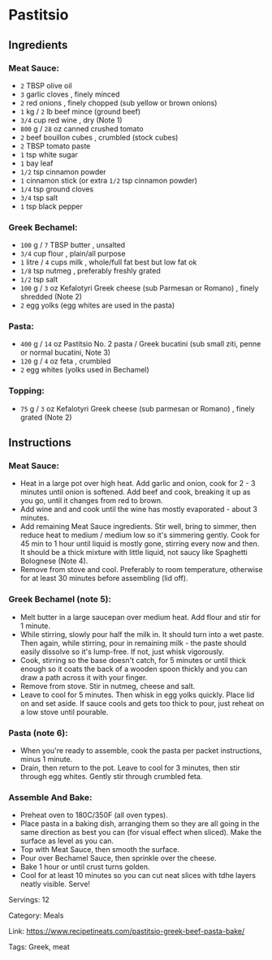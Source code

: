 # Pastitsio

## Ingredients

### Meat Sauce:

- `2` TBSP olive oil
- `3` garlic cloves , finely minced
- `2` red onions , finely chopped (sub yellow or brown onions)
- `1` kg / `2` lb beef mince (ground beef)
- `3/4` cup red wine , dry (Note 1)
- `800` g / `28` oz canned crushed tomato
- `2` beef bouillon cubes , crumbled (stock cubes)
- `2` TBSP tomato paste
- `1` tsp white sugar
- `1` bay leaf
- `1/2` tsp cinnamon powder
- `1` cinnamon stick (or extra `1/2` tsp cinnamon powder)
- `1/4` tsp ground cloves
- `3/4` tsp salt
- `1` tsp black pepper

### Greek Bechamel:

- `100` g / `7` TBSP butter , unsalted
- `3/4` cup flour , plain/all purpose
- `1` litre / `4` cups milk , whole/full fat best but low fat ok
- `1/8` tsp nutmeg , preferably freshly grated
- `1/2` tsp salt
- `100` g / `3` oz Kefalotyri Greek cheese (sub Parmesan or Romano) , finely shredded (Note 2)
- `2` egg yolks (egg whites are used in the pasta)

### Pasta:

- `400` g / `14` oz Pastitsio No. 2 pasta / Greek bucatini (sub small ziti, penne or normal bucatini, Note 3)
- `120` g / `4` oz feta , crumbled
- `2` egg whites (yolks used in Bechamel)

### Topping:

- `75` g / `3` oz Kefalotyri Greek cheese (sub parmesan or Romano) , finely grated (Note 2)

## Instructions

### Meat Sauce:

- Heat in a large pot over high heat. Add garlic and onion, cook for 2 - 3 minutes until onion is softened. Add beef and cook, breaking it up as you go, until it changes from red to brown.
- Add wine and and cook until the wine has mostly evaporated - about 3 minutes.
- Add remaining Meat Sauce ingredients. Stir well, bring to simmer, then reduce heat to medium / medium low so it's simmering gently. Cook for 45 min to 1 hour until liquid is mostly gone, stirring every now and then. It should be a thick mixture with little liquid, not saucy like Spaghetti Bolognese (Note 4).
- Remove from stove and cool. Preferably to room temperature, otherwise for at least 30 minutes before assembling (lid off).

### Greek Bechamel (note 5):

- Melt butter in a large saucepan over medium heat. Add flour and stir for 1 minute.
- While stirring, slowly pour half the milk in. It should turn into a wet paste. Then again, while stirring, pour in remaining milk - the paste should easily dissolve so it's lump-free. If not, just whisk vigorously.
- Cook, stirring so the base doesn't catch, for 5 minutes or until thick enough so it coats the back of a wooden spoon thickly and you can draw a path across it with your finger.
- Remove from stove. Stir in nutmeg, cheese and salt.
- Leave to cool for 5 minutes. Then whisk in egg yolks quickly. Place lid on and set aside. If sauce cools and gets too thick to pour, just reheat on a low stove until pourable.

### Pasta (note 6):

- When you're ready to assemble, cook the pasta per packet instructions, minus 1 minute.
- Drain, then return to the pot. Leave to cool for 3 minutes, then stir through egg whites. Gently stir through crumbled feta.

### Assemble And Bake:

- Preheat oven to 180C/350F (all oven types).
- Place pasta in a baking dish, arranging them so they are all going in the same direction as best you can (for visual effect when sliced). Make the surface as level as you can.
- Top with Meat Sauce, then smooth the surface.
- Pour over Bechamel Sauce, then sprinkle over the cheese.
- Bake 1 hour or until crust turns golden.
- Cool for at least 10 minutes so you can cut neat slices with tdhe layers neatly visible. Serve!

Servings: 12

Category: Meals

Link: https://www.recipetineats.com/pastitsio-greek-beef-pasta-bake/

Tags: Greek, meat

